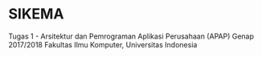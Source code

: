 # SIKEMA
Tugas 1 - Arsitektur dan Pemrograman Aplikasi Perusahaan (APAP) Genap 2017/2018 
Fakultas Ilmu Komputer, Universitas Indonesia
